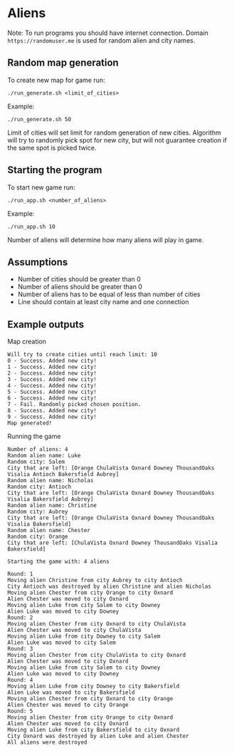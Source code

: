 # Aliens

Note: To run programs you should have internet connection.
Domain `https://randomuser.me` is used for random alien and city names.

## Random map generation

To create new map for game run:
```
./run_generate.sh <limit_of_cities>
```

Example:
```
./run_generate.sh 50
```

Limit of cities will set limit for random generation of new cities.
Algorithm will try to randomly pick spot for new city, 
but will not guarantee creation if the same spot is picked twice.

## Starting the program

To start new game run:
```
./run_app.sh <number_of_aliens>
```

Example:
```
./run_app.sh 10
```

Number of aliens will determine how many aliens will play in game.

## Assumptions

- Number of cities should be greater than 0
- Number of aliens should be greater than 0
- Number of aliens has to be equal of less than number of cities
- Line should contain at least city name and one connection

## Example outputs

Map creation
```
Will try to create cities until reach limit: 10
0 - Success. Added new city!
1 - Success. Added new city!
2 - Success. Added new city!
3 - Success. Added new city!
4 - Success. Added new city!
5 - Success. Added new city!
6 - Success. Added new city!
7 - Fail. Randomly picked chosen position.
8 - Success. Added new city!
9 - Success. Added new city!
Map generated!
```

Running the game
```
Number of aliens: 4
Random alien name: Luke
Random city: Salem
City that are left: [Orange ChulaVista Oxnard Downey ThousandOaks Visalia Antioch Bakersfield Aubrey]
Random alien name: Nicholas
Random city: Antioch
City that are left: [Orange ChulaVista Oxnard Downey ThousandOaks Visalia Bakersfield Aubrey]
Random alien name: Christine
Random city: Aubrey
City that are left: [Orange ChulaVista Oxnard Downey ThousandOaks Visalia Bakersfield]
Random alien name: Chester
Random city: Orange
City that are left: [ChulaVista Oxnard Downey ThousandOaks Visalia Bakersfield]

Starting the game with: 4 aliens

Round: 1
Moving alien Christine from city Aubrey to city Antioch
City Antioch was destroyed by alien Christine and alien Nicholas
Moving alien Chester from city Orange to city Oxnard
Alien Chester was moved to city Oxnard
Moving alien Luke from city Salem to city Downey
Alien Luke was moved to city Downey
Round: 2
Moving alien Chester from city Oxnard to city ChulaVista
Alien Chester was moved to city ChulaVista
Moving alien Luke from city Downey to city Salem
Alien Luke was moved to city Salem
Round: 3
Moving alien Chester from city ChulaVista to city Oxnard
Alien Chester was moved to city Oxnard
Moving alien Luke from city Salem to city Downey
Alien Luke was moved to city Downey
Round: 4
Moving alien Luke from city Downey to city Bakersfield
Alien Luke was moved to city Bakersfield
Moving alien Chester from city Oxnard to city Orange
Alien Chester was moved to city Orange
Round: 5
Moving alien Chester from city Orange to city Oxnard
Alien Chester was moved to city Oxnard
Moving alien Luke from city Bakersfield to city Oxnard
City Oxnard was destroyed by alien Luke and alien Chester
All aliens were destroyed
```